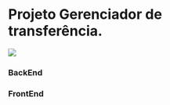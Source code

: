 # Projeto Gerenciador de transferência.

<!-- <video controls width="500" height="350">
<source  src="/assets/videos/projetoKryptoo.mp4" type="video/mp4">
</video> -->

<img src="https://ik.imagekit.io/sdhw005obbv/Projeto-Kryptoo/inicio_xoxu0NdnK.png?updatedAt=1639936939013"/>


### BackEnd



### FrontEnd
